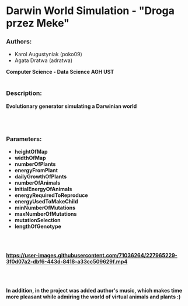 # Darwin World Simulation - "Droga przez Meke"


### Authors:

- Karol Augustyniak (poko09)
- Agata Dratwa (adratwa)


<b>Computer Science - Data Science<b>
<b>AGH UST<b>
<br> </br>
### Description:

Evolutionary generator simulating a Darwinian world

<br> </br>
### Parameters:

- heightOfMap 
- widthOfMap
- numberOfPlants
- energyFromPlant
- dailyGrowthOfPlants
- numberOfAnimals
- initialEnergyOfAnimals
- energyRequiredToReproduce
- energyUsedToMakeChild
- minNumberOfMutations
- maxNumberOfMutations
- mutationSelection
- lengthOfGenotype

<br> </br>




https://user-images.githubusercontent.com/71036264/227965229-3f0d07a2-dbf6-443d-8418-a33cc509629f.mp4





<br> </br>

In addition, in the project was added author's music, which makes time more pleasant while admiring the world of virtual animals and plants :)



